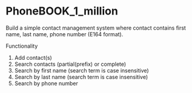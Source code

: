 # PhoneBOOK_1_million
Build a simple contact management system where contact contains first name, last name, phone number (E164 format).


Functionality
1) Add contact(s)
2) Search contacts (partial(prefix) or complete) 
3) Search by first name (search term is case insensitive)
4) Search by last name (search term is case insensitive)
5) Search by phone number
